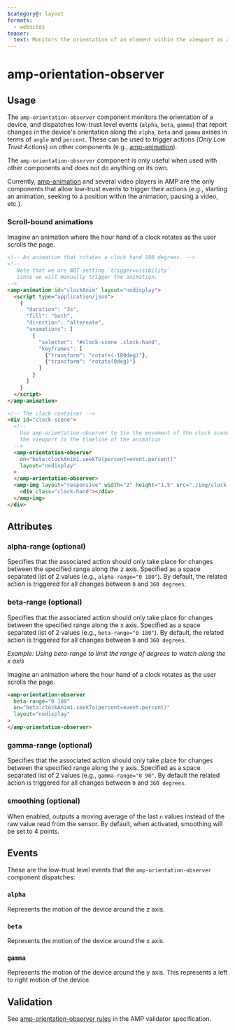 ```yaml
---
$category@: layout
formats:
  - websites
teaser:
  text: Monitors the orientation of an element within the viewport as a user scrolls, and dispatches events that can be used with other AMP components.
---
```


<!---
Copyright 2017 The AMP HTML Authors. All Rights Reserved.

Licensed under the Apache License, Version 2.0 (the "License");
you may not use this file except in compliance with the License.
You may obtain a copy of the License at

      http://www.apache.org/licenses/LICENSE-2.0

Unless required by applicable law or agreed to in writing, software
distributed under the License is distributed on an "AS-IS" BASIS,
WITHOUT WARRANTIES OR CONDITIONS OF ANY KIND, either express or implied.
See the License for the specific language governing permissions and
limitations under the License.
-->

# amp-orientation-observer

## Usage

The `amp-orientation-observer` component monitors the orientation of a device, and dispatches low-trust level events (`alpha`, `beta`, `gamma`) that report changes in the device's orientation along the `alpha`, `beta` and `gamma` axises in terms of `angle` and `percent`. These can be used to trigger actions (_Only Low Trust Actions_) on other components (e.g., [amp-animation](https://amp.dev/documentation/components/amp-animation)).

The `amp-orientation-observer` component is only useful when used with other components and does not do anything on its own.

Currently, [amp-animation](https://amp.dev/documentation/components/amp-animation) and several video players in AMP are the only components that allow low-trust events to trigger their actions (e.g., starting an animation, seeking to a position within the animation, pausing a video, etc.).

### Scroll-bound animations

Imagine an animation where the hour hand of a clock rotates as the user scrolls the page.

```html
<!-- An animation that rotates a clock hand 180 degrees. -->
<!--
   Note that we are NOT setting `trigger=visibility`
   since we will manually trigger the animation.
-->
<amp-animation id="clockAnim" layout="nodisplay">
  <script type="application/json">
    {
      "duration": "3s",
      "fill": "both",
      "direction": "alternate",
      "animations": [
        {
          "selector": "#clock-scene .clock-hand",
          "keyframes": [
            {"transform": "rotate(-180deg)"},
            {"transform": "rotate(0deg)"}
          ]
        }
      ]
    }
  </script>
</amp-animation>

<!-- The clock container -->
<div id="clock-scene">
  <!--
    Use amp-orientation-observer to tie the movement of the clock scene within
    the viewport to the timeline of the animation
  -->
  <amp-orientation-observer
    on="beta:clockAnim1.seekTo(percent=event.percent)"
    layout="nodisplay"
  >
  </amp-orientation-observer>
  <amp-img layout="responsive" width="2" height="1.5" src="./img/clock.jpg">
    <div class="clock-hand"></div>
  </amp-img>
</div>
```

## Attributes

### alpha-range (optional)

Specifies that the associated action should only take place for changes between the specified range along the z axis. Specified as a space separated list of 2 values (e.g., `alpha-range="0 180"`). By default, the related action is triggered for all changes between `0` and `360 degrees`.

### beta-range (optional)

Specifies that the associated action should only take place for changes between the specified range along the x axis. Specified as a space separated list of 2 values (e.g., `beta-range="0 180"`). By default, the related action is triggered for all changes between `0` and `360 degrees`.

_Example: Using beta-range to limit the range of degrees to watch along the x axis_

Imagine an animation where the hour hand of a clock rotates as the user scrolls the page.

```html
<amp-orientation-observer
  beta-range="0 180"
  on="beta:clockAnim1.seekTo(percent=event.percent)"
  layout="nodisplay"
>
</amp-orientation-observer>
```

### gamma-range (optional)

Specifies that the associated action should only take place for changes between the specified range along the y axis. Specified as a space separated list of 2 values (e.g., `gamma-range="0 90"`. By default the related action is triggered for all changes between `0` and `360 degrees`.

### smoothing (optional)

When enabled, outputs a moving average of the last `n` values instead of the raw value read from the sensor. By default, when activated, smoothing will be set to 4 points.

## Events

These are the low-trust level events that the `amp-orientation-observer` component dispatches:

### `alpha`

Represents the motion of the device around the z axis.  


### `beta`

Represents the motion of the device around the x axis.

### `gamma`

Represents the motion of the device around the y axis. This represents a left to right motion of the device.

## Validation

See [amp-orientation-observer rules](https://github.com/ampproject/amphtml/blob/master/extensions/amp-orientation-observer/validator-amp-orientation-observer.protoascii) in the AMP validator specification.
